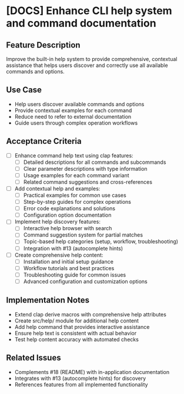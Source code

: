 # [DOCS] Enhance CLI help system and command documentation

## Feature Description
Improve the built-in help system to provide comprehensive, contextual assistance that helps users discover and correctly use all available commands and options.

## Use Case
- Help users discover available commands and options
- Provide contextual examples for each command
- Reduce need to refer to external documentation
- Guide users through complex operation workflows

## Acceptance Criteria
- [ ] Enhance command help text using clap features:
  - [ ] Detailed descriptions for all commands and subcommands
  - [ ] Clear parameter descriptions with type information
  - [ ] Usage examples for each command variant
  - [ ] Related command suggestions and cross-references
- [ ] Add contextual help and examples:
  - [ ] Practical examples for common use cases
  - [ ] Step-by-step guides for complex operations
  - [ ] Error code explanations and solutions
  - [ ] Configuration option documentation
- [ ] Implement help discovery features:
  - [ ] Interactive help browser with search
  - [ ] Command suggestion system for partial matches
  - [ ] Topic-based help categories (setup, workflow, troubleshooting)
  - [ ] Integration with #13 (autocomplete hints)
- [ ] Create comprehensive help content:
  - [ ] Installation and initial setup guidance
  - [ ] Workflow tutorials and best practices
  - [ ] Troubleshooting guide for common issues
  - [ ] Advanced configuration and customization options

## Implementation Notes
- Extend clap derive macros with comprehensive help attributes
- Create src/help/ module for additional help content
- Add help command that provides interactive assistance
- Ensure help text is consistent with actual behavior
- Test help content accuracy with automated checks

## Related Issues
- Complements #18 (README) with in-application documentation
- Integrates with #13 (autocomplete hints) for discovery
- References features from all implemented functionality